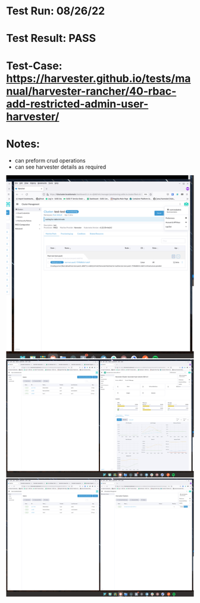 # Test Run: 08/26/22
# Test Result: PASS
# Test-Case: https://harvester.github.io/tests/manual/harvester-rancher/40-rbac-add-restricted-admin-user-harvester/

# Notes:
- can preform crud operations
- can see harvester details as required

![ex-1](./imgs/40-can-preform-crud-operations.png)
![ex-2](./imgs/40-restricted-admin-has-harvester-ui-access.png)
![ex-3](./imgs/40-restricted-admin-sees-virtualization.png)